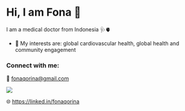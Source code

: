 # Hi, I am Fona :wave: 
I am a medical doctor from Indonesia 🩺🫀

* 🧠 My interests are: global cardiovascular health, global health and community engagement 

### Connect with me:
📧 fonaqorina@gmail.com

[![](https://img.shields.io/badge/LinkedIn-0077B5?style=for-the-badge&logo=linkedin&logoColor=white)](https://linkedin.com/in/fonaqorina)

🌐 https://linked.in/fonaqorina
